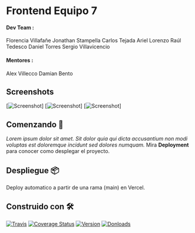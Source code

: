 # Frontend Equipo 7

#### Dev Team :

Florencia Villafañe
Jonathan Stampella
Carlos Tejada
Ariel Lorenzo
Raúl Tedesco
Daniel Torres
Sergio Villavicencio

#### Mentores :

Alex Villecco
Damian Bento

## Screenshots

[![Screenshot](https://imgur.com/FusJxib)]
[![Screenshot](https://imgur.com/qxyjqNg)]
[![Screenshot](https://imgur.com/3I2BY9j)]

## Comenzando 🚀

_Lorem ipsum dolor sit amet. Sit dolor quia qui dicta accusantium non modi voluptas est doloremque incidunt sed dolores numquam._
Mira **Deployment** para conocer como desplegar el proyecto.

## Despliegue 📦

Deploy automatico a partir de una rama (main) en Vercel.

## Construido con 🛠️

[![Travis](https://travis-ci.org/skycloud1030/react-shields-badge.svg?branch=master)](https://travis-ci.org/skycloud1030/react-shields-badge)
[![Coverage Status](https://coveralls.io/repos/github/skycloud1030/react-shields-badge/badge.svg?branch=master)](https://coveralls.io/github/skycloud1030/react-shields-badge?branch=master)
[![Version](https://img.shields.io/npm/v/react-shields-badge.svg)](https://www.npmjs.com/package/react-shields-badge)
[![Donloads](https://img.shields.io/npm/dm/react-shields-badge.svg)](https://www.npmjs.com/package/react-shields-badge)
